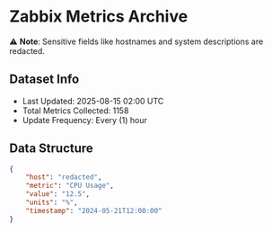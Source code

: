 # Zabbix Metrics Archive

⚠️ **Note**: Sensitive fields like hostnames and system descriptions are redacted.

## Dataset Info
- Last Updated: 2025-08-15 02:00 UTC
- Total Metrics Collected: 1158
- Update Frequency: Every (1) hour

## Data Structure
```json
{
    "host": "redacted",
    "metric": "CPU Usage",
    "value": "12.5",
    "units": "%",
    "timestamp": "2024-05-21T12:00:00"
}
```
